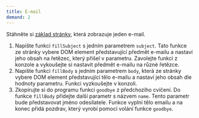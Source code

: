 ```yaml
---
title: E-mail
demand: 2
---
```


Stáhněte si [základ stránky](assets/e-mail-zadani.zip), která zobrazuje jeden e-mail.

1. Napište funkci `fillSubject` s jedním parametrem `subject`. Tato funkce ze stránky vybere DOM element představující předmět e-mailu a nastaví jeho obsah na řetězec, který přišel v parametru. Zavolejte funkci z konzole a vykoušejte si nastavit předmět e-mailu na různé řetězce.
1. Napište funkci `fillBody` s jedním parametrem `body`, která ze stránky vybere DOM element představující tělo e-mailu a nastaví jeho obsah dle hodnoty parametru. Funkci vyzkoušejte v konzoli.
1. Zkopírujte si do programu funkci `goodbye` z předchozího cvičení. Do funkce `fillBody` přidejte další parametr s názvem `name`. Tento parametr bude představovat jméno odesílatele. Funkce vyplní tělo emailu a na konec přidá pozdrav, který vyrobí pomocí volání funkce `goodbye`.
